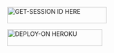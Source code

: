  <a href="https://mbuvi-pair-code-w3re.onrender.com/pair"><img title="GET-SESSION ID HERE" src="https://img.shields.io/badge/GET-SESSION ID HERE-h?color=green&style=for-the-badge&logo=kenya" width="230" height="38.45"/></a></p>
 <a href="https://dashboard.heroku.com/new?template=https://github.com/cheekydavy/msavage"><img title="DEPLOY-ON HEROKU" src="https://img.shields.io/badge/DEPLOY-ON HEROKU-h?color=purple&style=for-the-badge&logo=heroku" width="220" height="38.45"/></a></p>